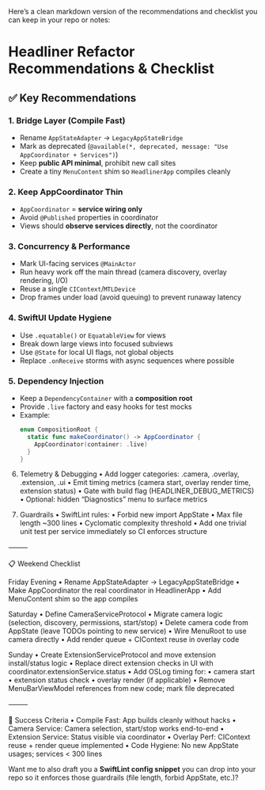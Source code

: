 Here’s a clean markdown version of the recommendations and checklist you can keep in your repo or notes:

# Headliner Refactor Recommendations & Checklist

## ✅ Key Recommendations

### 1. Bridge Layer (Compile Fast)
- Rename `AppStateAdapter` → `LegacyAppStateBridge`
- Mark as deprecated (`@available(*, deprecated, message: "Use AppCoordinator + Services")`)
- Keep **public API minimal**, prohibit new call sites
- Create a tiny `MenuContent` shim so `HeadlinerApp` compiles cleanly

### 2. Keep AppCoordinator Thin
- `AppCoordinator` = **service wiring only**
- Avoid `@Published` properties in coordinator
- Views should **observe services directly**, not the coordinator

### 3. Concurrency & Performance
- Mark UI-facing services `@MainActor`
- Run heavy work off the main thread (camera discovery, overlay rendering, I/O)
- Reuse a single `CIContext`/`MTLDevice`
- Drop frames under load (avoid queuing) to prevent runaway latency

### 4. SwiftUI Update Hygiene
- Use `.equatable()` or `EquatableView` for views
- Break down large views into focused subviews
- Use `@State` for local UI flags, not global objects
- Replace `.onReceive` storms with async sequences where possible

### 5. Dependency Injection
- Keep a `DependencyContainer` with a **composition root**
- Provide `.live` factory and easy hooks for test mocks
- Example:
  ```swift
  enum CompositionRoot {
    static func makeCoordinator() -> AppCoordinator {
      AppCoordinator(container: .live)
    }
  }

6. Telemetry & Debugging
	•	Add logger categories: .camera, .overlay, .extension, .ui
	•	Emit timing metrics (camera start, overlay render time, extension status)
	•	Gate with build flag (HEADLINER_DEBUG_METRICS)
	•	Optional: hidden “Diagnostics” menu to surface metrics

7. Guardrails
	•	SwiftLint rules:
	•	Forbid new import AppState
	•	Max file length ~300 lines
	•	Cyclomatic complexity threshold
	•	Add one trivial unit test per service immediately so CI enforces structure

⸻

📋 Weekend Checklist

Friday Evening
	•	Rename AppStateAdapter → LegacyAppStateBridge
	•	Make AppCoordinator the real coordinator in HeadlinerApp
	•	Add MenuContent shim so the app compiles

Saturday
	•	Define CameraServiceProtocol
	•	Migrate camera logic (selection, discovery, permissions, start/stop)
	•	Delete camera code from AppState (leave TODOs pointing to new service)
	•	Wire MenuRoot to use camera directly
	•	Add render queue + CIContext reuse in overlay code

Sunday
	•	Create ExtensionServiceProtocol and move extension install/status logic
	•	Replace direct extension checks in UI with coordinator.extensionService.status
	•	Add OSLog timing for:
	•	camera start
	•	extension status check
	•	overlay render (if applicable)
	•	Remove MenuBarViewModel references from new code; mark file deprecated

⸻

🌟 Success Criteria
	•	Compile Fast: App builds cleanly without hacks
	•	Camera Service: Camera selection, start/stop works end-to-end
	•	Extension Service: Status visible via coordinator
	•	Overlay Perf: CIContext reuse + render queue implemented
	•	Code Hygiene: No new AppState usages; services < 300 lines

Want me to also draft you a **SwiftLint config snippet** you can drop into your repo so it enforces those guardrails (file length, forbid AppState, etc.)?